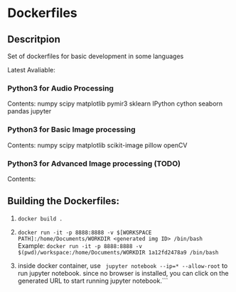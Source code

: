 # Dockerfiles

## Descritpion

Set of dockerfiles for basic development in some languages

Latest Avaliable:

### Python3 for Audio Processing
Contents: numpy scipy matplotlib pymir3 sklearn IPython cython seaborn pandas jupyter

### Python3 for Basic Image processing
Contents: numpy scipy matplotlib scikit-image pillow openCV 

### Python3 for Advanced Image processing (TODO)
Contents:

## Building the Dockerfiles:

 1) ```docker build . ```
 2) ```docker run -it -p 8888:8888 -v $[WORKSPACE PATH]:/home/Documents/WORKDIR <generated img ID> /bin/bash ```
    Example: ```docker run -it -p 8888:8888 -v $(pwd)/workspace:/home/Documents/WORKDIR 1a12fd2478a9 /bin/bash```

 3) inside docker container, use ``` jupyter notebook --ip=* --allow-root``` to run jupyter notebook. 
    since no browser is installed, you can click on the generated URL to  start running jupyter notebook.```



